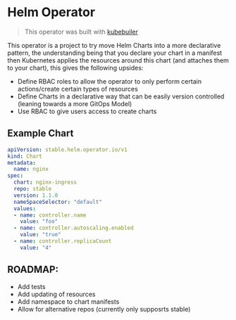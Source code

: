 # Helm Operator
> This operator was built with [kubebuiler](https://book.kubebuilder.io/introduction.html)

This operator is a project to try move Helm Charts into a more declarative pattern, the understanding being that you declare your chart in a manifest then Kubernetes applies the resources around this chart (and attaches them to your chart), this gives the following upsides:

- Define RBAC roles to allow the operator to only perform certain actions/create certain types of resources
- Define Charts in a declarative way that can be easily version controlled (leaning towards a more GitOps Model)
- Use RBAC to give users access to create charts 

## Example Chart

```yaml
apiVersion: stable.helm.operator.io/v1
kind: Chart
metadata:
  name: nginx
spec:
  chart: nginx-ingress
  repo: stable
  version: 1.1.0
  nameSpaceSelector: "default"
  values:
  - name: controller.name
    value: "foo"
  - name: controller.autoscaling.enabled
    value: "true"
  - name: controller.replicaCount
    value: "4"
```

## ROADMAP:

- Add tests
- Add updating of resources
- Add namespace to chart manifests
- Allow for alternative repos (currently only supposrts stable)

